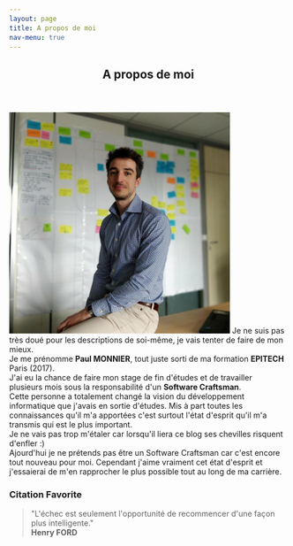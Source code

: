 ```yaml
---
layout: page
title: A propos de moi
nav-menu: true
---
```


<!-- Main -->
<div id="main" class="alt">

<!-- One -->
<section id="one">
	<div class="inner">
		<header class="major">
			<h1>A propos de moi</h1>
		</header>
		<p>
			<span class="image left"><img src="assets/images/picAbout.jpg" alt="Paul MONNIER" height="400" /></span>
			Je ne suis pas très doué pour les descriptions de soi-même, je vais tenter de faire de mon mieux.<br/>
			Je me prénomme <strong>Paul MONNIER</strong>, tout juste sorti de ma formation <strong>EPITECH</strong> Paris (2017).<br/>
			J'ai eu la chance de faire mon stage de fin d'études et de travailler plusieurs mois sous la responsabilité d'un <strong>Software Craftsman</strong>.<br/>
			Cette personne a totalement changé la vision du développement informatique que j'avais en sortie d'études.
			Mis à part toutes les connaissances qu'il m'a apportées c'est surtout l'état d'esprit qu'il m'a transmis qui est le plus important. <br/>
			Je ne vais pas trop m'étaler car lorsqu'il liera ce blog ses chevilles risquent d'enfler :)<br/>
			Ajourd'hui je ne prétends pas être un Software Craftsman car c'est encore tout nouveau pour moi. Cependant j'aime vraiment cet état d'esprit et j'essaierai de m'en rapprocher le plus possible tout au long de ma carrière.<br/>
		</p>
		<h3>Citation Favorite</h3>
		<blockquote>"L'échec est seulement l'opportunité de recommencer d'une façon plus intelligente."<br/><strong>Henry FORD</strong></blockquote>
	</div>
</section>

</div>